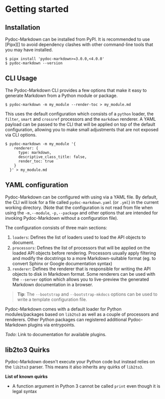 # Getting started

## Installation

Pydoc-Markdown can be installed from PyPI. It is recommended to use [Pipx][]
to avoid dependency clashes with other command-line tools that you may have
installed.

    $ pipx install 'pydoc-markdown>=3.0.0,<4.0.0'
    $ pydoc-markdown --version

## CLI Usage

The Pydoc-Markdown CLI provides a few options that make it easy to generate
Markdown from a Python module or package.

    $ pydoc-markdown -m my_module --render-toc > my_module.md

This uses the default configuration which consists of a `python` loader,
the `filter`, `smart` and `crossref` processors and the `markdown` renderer.
A YAML payload can be passed to the CLI that will be applied on top of the
default configuration, allowing you to make small adjustments that are not
exposed via CLI options.

    $ pydoc-markdown -m my_module '{
        renderer: {
          type: markdown,
          descriptive_class_title: false,
          render_toc: true
        }
      }' > my_module.md

## YAML configuration

Pydoc-Markdown can be configured with using via a YAML file. By default,
the CLI will look for a file called `pydoc-markdown.yaml` (or `.yml`) in
the current working directory. (Note that the configuration is not read from
file when using the `-m,--module`, `-p,--package` and other options that
are intended for invoking Pydoc-Markdown without a configuration file).

The configuration consists of three main sections:

1. `loaders`: Defines the list of loaders used to load the API objects to document.
2. `processors`: Defines the list of processors that will be applied on the
   loaded API objects before rendering. Processors usually apply filtering
   and modify the docstrings to a more Markdown-suitable format (eg. to convert
   Sphinx or Google documentation syntax)
3. `renderer`: Defines the renderer that is responsible for writing the
   API objects to disk in Markdown format. Some renderers can be used with
   the `--server` option which allows you to live-preview the generated
   Markdown documentation in a browser.

> __Tip__: The `--bootstrap` and `--bootstrap-mkdocs` options can be used to
> write a template configuration file.

Pydoc-Markdown comes with a default loader for Python modules/packages based
on `lib2to3` as well as a couple of processors and renderers. Other Python
packages can registered additional Pydoc-Markdown plugins via entrypoints.

_Todo_: Link to documentation for available plugins.

## lib2to3 Quirks

Pydoc-Markdown doesn't execute your Python code but instead relies on the
`lib2to3` parser. This means it also inherits any quirks of `lib2to3`.

__List of known quirks__

* A function argument in Python 3 cannot be called `print` even though
  it is legal syntax
